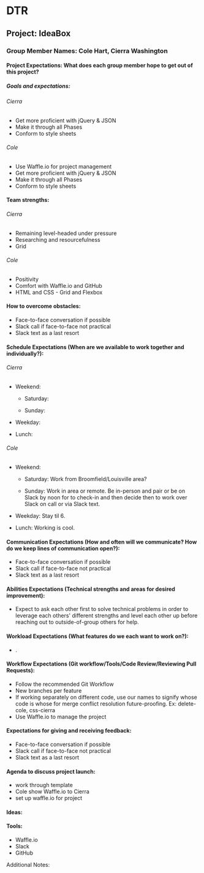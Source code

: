 # DTR

## Project: IdeaBox

### Group Member Names: Cole Hart, Cierra Washington

#### Project Expectations: What does each group member hope to get out of this project?

##### Goals and expectations:
###### Cierra
- Get more proficient with jQuery & JSON
- Make it through all Phases
- Conform to style sheets

###### Cole
- Use Waffle.io for project management
- Get more proficient with jQuery & JSON
- Make it through all Phases
- Conform to style sheets

#### Team strengths:
###### Cierra
- Remaining level-headed under pressure
- Researching and resourcefulness
- Grid

###### Cole
- Positivity
- Comfort with Waffle.io and GitHub
- HTML and CSS - Grid and Flexbox

#### How to overcome obstacles:
- Face-to-face conversation if possible
- Slack call if face-to-face not practical
- Slack text as a last resort

#### Schedule Expectations (When are we available to work together and individually?):
###### Cierra
- Weekend:

  * Saturday:

  * Sunday:

- Weekday:

- Lunch:

###### Cole
- Weekend:

  * Saturday: Work from Broomfield/Louisville area?

  * Sunday: Work in area or remote. Be in-person and pair or be on Slack by noon for to check-in and then decide then to work over Slack on call or via Slack text.

- Weekday: Stay til 6.

- Lunch: Working is cool.

#### Communication Expectations (How and often will we communicate? How do we keep lines of communication open?):
- Face-to-face conversation if possible
- Slack call if face-to-face not practical
- Slack text as a last resort

#### Abilities Expectations (Technical strengths and areas for desired improvement):
- Expect to ask each other first to solve technical problems in order to leverage each others' different strengths and level each other up before reaching out to outside-of-group others for help.

#### Workload Expectations (What features do we each want to work on?):
- .

#### Workflow Expectations (Git workflow/Tools/Code Review/Reviewing Pull Requests):
- Follow the recommended Git Workflow
- New branches per feature
- If working separately on different code, use our names to signify whose code is whose for merge conflict resolution future-proofing. Ex: delete-cole, css-cierra
- Use Waffle.io to manage the project

#### Expectations for giving and receiving feedback:
- Face-to-face conversation if possible
- Slack call if face-to-face not practical
- Slack text as a last resort

#### Agenda to discuss project launch:
- work through template
- Cole show Waffle.io to Cierra
- set up waffle.io for project

#### Ideas:

#### Tools:
- Waffle.io
- Slack
- GitHub


Additional Notes: